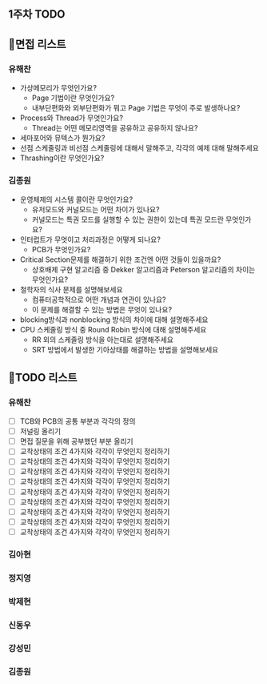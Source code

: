 ## 1주차 TODO 

## 📃면접 리스트 
### 유해찬 
- 가상메모리가 무엇인가요? 
  - Page 기법이란 무엇인가요? 
  - 내부단편화와 외부단편화가 뭐고 Page 기법은 무엇이 주로 발생하나요? 
- Process와 Thread가 무엇인가요? 
  - Thread는 어떤 메모리영역을 공유하고 공유하지 않나요? 
- 세마포어와 뮤텍스가 뭔가요? 
- 선점 스케줄링과 비선점 스케줄링에 대해서 말해주고, 각각의 예제 대해 말해주세요
- Thrashing이란 무엇인가요?

### 김종원
- 운영체제의 시스템 콜이란 무엇인가요?
  - 유저모드와 커널모드는 어떤 차이가 있나요?
  - 커널모드는 특권 모드를 실행할 수 있는 권한이 있는데 특권 모드란 무엇인가요?
- 인터럽트가 무엇이고 처리과정은 어떻게 되나요?
  - PCB가 무엇인가요?
- Critical Section문제를 해결하기 위한 조건엔 어떤 것들이 있을까요?
  - 상호배제 구현 알고리즘 중 Dekker 알고리즘과 Peterson 알고리즘의 차이는 무엇인가요?
- 철학자의 식사 문제를 설명해보세요
  - 컴퓨터공학적으로 어떤 개념과 연관이 있나요?
  - 이 문제를 해결할 수 있는 방법은 무엇이 있나요?
- blocking방식과 nonblocking 방식의 차이에 대해 설명해주세요
- CPU 스케줄링 방식 중 Round Robin 방식에 대해 설명해주세요
  - RR 외의 스케줄링 방식을 아는대로 설명해주세요
  - SRT 방법에서 발생한 기아상태를 해결하는 방법을 설명해보세요

## 📕TODO 리스트 

### 유해찬 
- [ ] TCB와 PCB의 공통 부분과 각각의 정의 
- [ ] 저널링 올리기
- [ ] 면접 질문을 위해 공부했던 부분 올리기
- [ ] 교착상태의 조건 4가지와 각각이 무엇인지 정리하기
- [ ] 교착상태의 조건 4가지와 각각이 무엇인지 정리하기
- [ ] 교착상태의 조건 4가지와 각각이 무엇인지 정리하기
- [ ] 교착상태의 조건 4가지와 각각이 무엇인지 정리하기
- [ ] 교착상태의 조건 4가지와 각각이 무엇인지 정리하기
- [ ] 교착상태의 조건 4가지와 각각이 무엇인지 정리하기
- [ ] 교착상태의 조건 4가지와 각각이 무엇인지 정리하기
- [ ] 교착상태의 조건 4가지와 각각이 무엇인지 정리하기
- [ ] 교착상태의 조건 4가지와 각각이 무엇인지 정리하기

### 김아현

### 정지영

### 박제현

### 신동우

### 강성민 

### 김종원 

